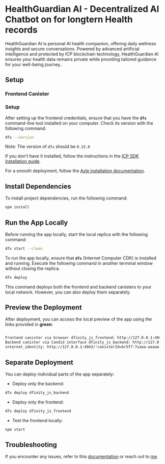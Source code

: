 # **HealthGuardian AI - Decentralized AI Chatbot on for longtern Health records**

HealthGuardian AI is personal AI health companion, offering daily wellness insights and secure conversations. Powered by advanced artificial intelligence and protected by ICP blockchain technology, HealthGuardian AI ensures your health data remains private while providing tailored guidance for your well-being journey..

## **Setup**

### **Frontend Canister**

### Setup

After setting up the frontend credentials, ensure that you have the **`dfx`** command-line tool installed on your computer. Check its version with the following command:

```bash
dfx --version

```

Note: The version of `dfx` should be `0.15.0`

If you don't have it installed, follow the instructions in the [ICP SDK installation guide](https://internetcomputer.org/docs/current/developer-docs/setup/install#installing-the-ic-sdk-1).

For a smooth deployment, follow the [Azle installation documentation](https://demergent-labs.github.io/azle/installation.html#build-dependencies).

## **Install Dependencies**

To install project dependencies, run the following command:

```bash
npm install
```

## **Run the App Locally**

Before running the app locally, start the local replica with the following command:

```sh
dfx start --clean
```

To run the app locally, ensure that **`dfx`** (Internet Computer CDK) is installed and running. Execute the following command in another terminal window without closing the replica:

```sh
dfx deploy

```

This command deploys both the frontend and backend canisters to your local network. However, you can also deploy them separately.

## **Preview the Deployment**

After deployment, you can access the local preview of the app using the links provided in **green**:

```bash

Frontend canister via browser dfinity_js_frontend: http://127.0.0.1:4943/?canisterId=bd3sg-teaaa-aaaaa-qaaba-cai
Backend canister via Candid interface dfinity_js_backend: http://127.0.0.1:4943/?canisterId=br5f7-7uaaa-aaaaa-qaaca-cai&id=bkyz2-fmaaa-aaaaa-qaaaq-cai
internet_identity: http://127.0.0.1:4943/?canisterId=br5f7-7uaaa-aaaaa-qaaca-cai&id=be2us-64aaa-aaaaa-qaabq-cai

```

## **Separate Deployment**

You can deploy individual parts of the app separately:

- Deploy only the backend:

```sh
dfx deploy dfinity_js_backend
```

- Deploy only the frontend:

```sh
dfx deploy dfinity_js_frontend

```

- Test the frontend locally:

```sh
npm start
```

## **Troubleshooting**

If you encounter any issues, refer to this [documentation](https://demergent-labs.github.io/azle/deployment.html#common-deployment-issues) or reach out to [me](https://github.com/pavanxs).
#
